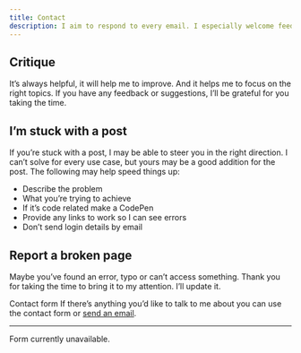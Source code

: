 ```yaml
---
title: Contact
description: I aim to respond to every email. I especially welcome feedback, ideas and things you’d like critique on. Just not link building.
---
```


<Content className="col-start-content-start max-lg:col-end-content-end lg:col-end-7 xl:col-end-8 flex flex-col">

  ## Critique
  It’s always helpful, it will help me to improve. And it helps me to focus on the right topics. If you have any feedback or suggestions, I’ll be grateful for you taking the time.

  ## I’m stuck with a post
  If you’re stuck with a post, I may be able to steer you in the right direction. I can’t solve for every use case, but yours may be a good addition for the post. The following may help speed things up:

  - Describe the problem
  - What you’re trying to achieve
  - If it’s code related make a CodePen
  - Provide any links to work so I can see errors
  - Don’t send login details by email

  ## Report a broken page
  Maybe you’ve found an error, typo or can’t access something. Thank you for taking the time to bring it to my attention. I’ll update it.

</Content>

<Notepad className="col-start-content-start lg:col-start-7 xl:col-start-9 col-end-content-end">
  <Notepad.Header>Contact form</Notepad.Header>
  <Notepad.Body>
    If there’s anything you’d like to talk to me about you can use the contact form or <a href="mailto:hi@iamsteve.me" className="text-fern-1100 underline underline-offset-2 hover:text-dandelion-600 transition duration-200">send an email</a>.
    <hr className="border-neutral-01-200 mb-3" />
    <div className="flex w-full p-12 bg-cornflour-100/20 text-cornflour-600 justify-center rounded-sm">Form currently unavailable.</div>
  </Notepad.Body>
</Notepad>
